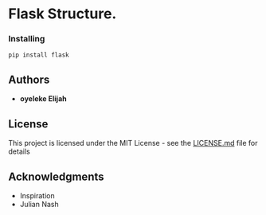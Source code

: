 # Flask Structure.

### Installing

```
pip install flask

```

## Authors

* **oyeleke Elijah** 

## License

This project is licensed under the MIT License - see the [LICENSE.md](LICENSE.md) file for details

## Acknowledgments

* Inspiration
* Julian Nash

